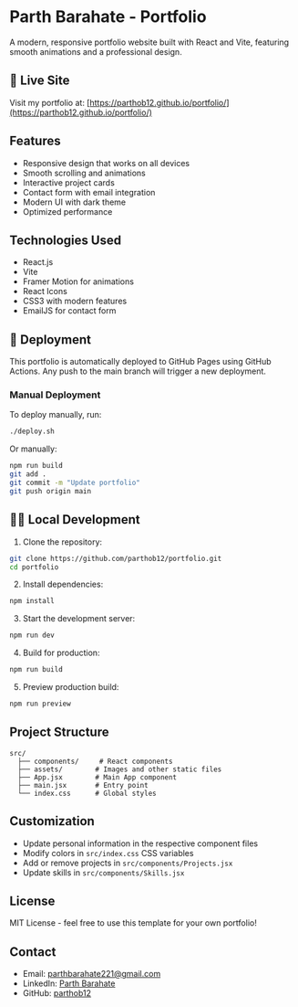# Parth Barahate - Portfolio

A modern, responsive portfolio website built with React and Vite, featuring smooth animations and a professional design.

## 🚀 Live Site

Visit my portfolio at: [https://parthob12.github.io/portfolio/](https://parthob12.github.io/portfolio/)

## Features

- Responsive design that works on all devices
- Smooth scrolling and animations
- Interactive project cards
- Contact form with email integration
- Modern UI with dark theme
- Optimized performance

## Technologies Used

- React.js
- Vite
- Framer Motion for animations
- React Icons
- CSS3 with modern features
- EmailJS for contact form

## 🚀 Deployment

This portfolio is automatically deployed to GitHub Pages using GitHub Actions. Any push to the main branch will trigger a new deployment.

### Manual Deployment

To deploy manually, run:

```bash
./deploy.sh
```

Or manually:

```bash
npm run build
git add .
git commit -m "Update portfolio"
git push origin main
```

## 🏃‍♂️ Local Development

1. Clone the repository:

```bash
git clone https://github.com/parthob12/portfolio.git
cd portfolio
```

2. Install dependencies:

```bash
npm install
```

3. Start the development server:

```bash
npm run dev
```

4. Build for production:

```bash
npm run build
```

5. Preview production build:

```bash
npm run preview
```

## Project Structure

```
src/
  ├── components/     # React components
  ├── assets/        # Images and other static files
  ├── App.jsx        # Main App component
  ├── main.jsx       # Entry point
  └── index.css      # Global styles
```

## Customization

- Update personal information in the respective component files
- Modify colors in `src/index.css` CSS variables
- Add or remove projects in `src/components/Projects.jsx`
- Update skills in `src/components/Skills.jsx`

## License

MIT License - feel free to use this template for your own portfolio!

## Contact

- Email: parthbarahate221@gmail.com
- LinkedIn: [Parth Barahate](https://linkedin.com/in/parthbarahate)
- GitHub: [parthob12](https://github.com/parthob12)
